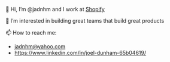 👋 Hi, I’m @jadnhm and I work at [Shopify](https://www.shopify.com)

👀 I’m interested in building great teams that build great products

📫 How to reach me:
- jadnhm@yahoo.com
- https://www.linkedin.com/in/joel-dunham-65b04619/

<!---
jadnhm/jadnhm is a ✨ special ✨ repository because its `README.md` (this file) appears on your GitHub profile.
You can click the Preview link to take a look at your changes.
--->
